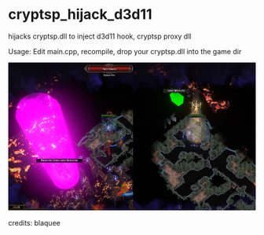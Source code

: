 # cryptsp_hijack_d3d11
hijacks cryptsp.dll to inject d3d11 hook, cryptsp proxy dll

Usage: Edit main.cpp, recompile, drop your cryptsp.dll into the game dir

![alt tag](https://github.com/DrNseven/cryptsp_hijack_d3d11/blob/main/proxy.jpg)

credits: blaquee 

